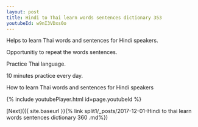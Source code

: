 ```yaml
---
layout: post
title: Hindi to Thai learn words sentences dictionary 353 
youtubeId: w9nI3VDxs0o
---
```

 
 
Helps to learn Thai words and sentences for Hindi speakers.

Opportunitiy to repeat the words sentences. 

Practice Thai language. 
 
10 minutes practice every day. 
 
How to learn Thai words and sentences for Hindi speakers 
 
{% include youtubePlayer.html id=page.youtubeId %}
 
 
[Next]({{ site.baseurl }}{% link  split1/_posts/2017-12-01-Hindi to thai learn words sentences dictionary 360 .md%})
 
